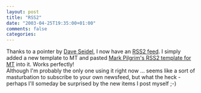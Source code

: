 ```yaml
---
layout: post
title: "RSS2"
date: "2003-04-25T19:35:00+01:00"
comments: false
categories: 
---
```


<p>Thanks to a pointer by <a href="http://www.superluminal.com/dave/weblog/archives/000344.html" title="Settling in">Dave Seidel</a>, I now have an <a href="/blog/st/index-rss2.xml">RSS2 feed</a>. I simply added a new template to MT and pasted <a href="http://diveintomark.org/public/rss2.tmpl">Mark Pilgrim's RSS2 template for MT</a> into it. Works perfectly!<br />
Although I'm probably the only one using it right now ... seems like a sort of masturbation to subscribe to your own newsfeed, but what the heck - perhaps I'll someday be surprised by the new items I post myself ;-)</p>

